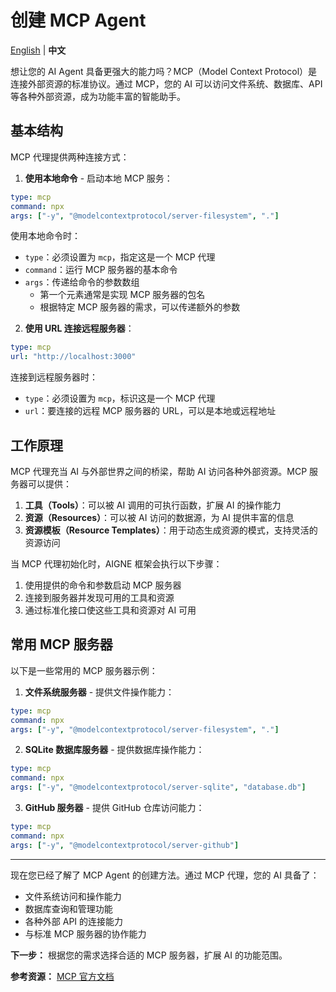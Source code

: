 # 创建 MCP Agent

[English](mcp.md) | **中文**

想让您的 AI Agent 具备更强大的能力吗？MCP（Model Context Protocol）是连接外部资源的标准协议。通过 MCP，您的 AI 可以访问文件系统、数据库、API 等各种外部资源，成为功能丰富的智能助手。

## 基本结构

MCP 代理提供两种连接方式：

1. **使用本地命令** - 启动本地 MCP 服务：

```yaml
type: mcp
command: npx
args: ["-y", "@modelcontextprotocol/server-filesystem", "."]
```

使用本地命令时：

* `type`：必须设置为 `mcp`，指定这是一个 MCP 代理
* `command`：运行 MCP 服务器的基本命令
* `args`：传递给命令的参数数组
  * 第一个元素通常是实现 MCP 服务器的包名
  * 根据特定 MCP 服务器的需求，可以传递额外的参数

2. **使用 URL 连接远程服务器**：

```yaml
type: mcp
url: "http://localhost:3000"
```

连接到远程服务器时：

* `type`：必须设置为 `mcp`，标识这是一个 MCP 代理
* `url`：要连接的远程 MCP 服务器的 URL，可以是本地或远程地址

## 工作原理

MCP 代理充当 AI 与外部世界之间的桥梁，帮助 AI 访问各种外部资源。MCP 服务器可以提供：

1. **工具（Tools）**：可以被 AI 调用的可执行函数，扩展 AI 的操作能力
2. **资源（Resources）**：可以被 AI 访问的数据源，为 AI 提供丰富的信息
3. **资源模板（Resource Templates）**：用于动态生成资源的模式，支持灵活的资源访问

当 MCP 代理初始化时，AIGNE 框架会执行以下步骤：

1. 使用提供的命令和参数启动 MCP 服务器
2. 连接到服务器并发现可用的工具和资源
3. 通过标准化接口使这些工具和资源对 AI 可用

## 常用 MCP 服务器

以下是一些常用的 MCP 服务器示例：

1. **文件系统服务器** - 提供文件操作能力：

```yaml
type: mcp
command: npx
args: ["-y", "@modelcontextprotocol/server-filesystem", "."]
```

2. **SQLite 数据库服务器** - 提供数据库操作能力：

```yaml
type: mcp
command: npx
args: ["-y", "@modelcontextprotocol/server-sqlite", "database.db"]
```

3. **GitHub 服务器** - 提供 GitHub 仓库访问能力：

```yaml
type: mcp
command: npx
args: ["-y", "@modelcontextprotocol/server-github"]
```

***

现在您已经了解了 MCP Agent 的创建方法。通过 MCP 代理，您的 AI 具备了：

* 文件系统访问和操作能力
* 数据库查询和管理功能
* 各种外部 API 的连接能力
* 与标准 MCP 服务器的协作能力

**下一步：** 根据您的需求选择合适的 MCP 服务器，扩展 AI 的功能范围。

**参考资源：** [MCP 官方文档](https://modelcontextprotocol.io)
